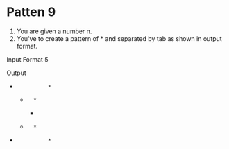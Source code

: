 # Patten 9

1. You are given a number n.
2. You've to create a pattern of * and separated by tab as shown in output format.

Input Format
5

Output 

*               *   
    *       *
        *   
    *       *
*               *